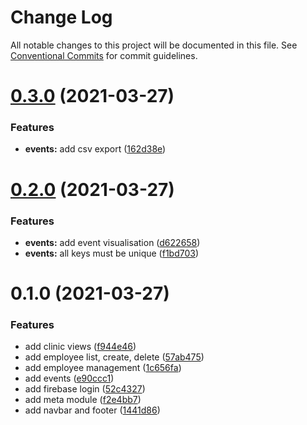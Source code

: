 # Change Log

All notable changes to this project will be documented in this file.
See [Conventional Commits](https://conventionalcommits.org) for commit guidelines.

# [0.3.0](https://github.com/evolkmann/fsp-demo-app/compare/v0.2.0...v0.3.0) (2021-03-27)


### Features

* **events:** add csv export ([162d38e](https://github.com/evolkmann/fsp-demo-app/commit/162d38e763b64face177736ccdd66021f188568d))





# [0.2.0](https://github.com/evolkmann/fsp-demo-app/compare/v0.1.0...v0.2.0) (2021-03-27)


### Features

* **events:** add event visualisation ([d622658](https://github.com/evolkmann/fsp-demo-app/commit/d6226588fdca8db45c4374f3e9d07160b10b2ea6))
* **events:** all keys must be unique ([f1bd703](https://github.com/evolkmann/fsp-demo-app/commit/f1bd703a1c861e71e249483a997383dc548a4635))





# 0.1.0 (2021-03-27)


### Features

* add clinic views ([f944e46](https://github.com/evolkmann/fsp-demo-app/commit/f944e46c35e394915a046f39af91b45f4d63917a))
* add employee list, create, delete ([57ab475](https://github.com/evolkmann/fsp-demo-app/commit/57ab475f7345009901214abfe6bd6909555fbfdc))
* add employee management ([1c656fa](https://github.com/evolkmann/fsp-demo-app/commit/1c656fab63abd278b23d9ff836930165189b27a0))
* add events ([e90ccc1](https://github.com/evolkmann/fsp-demo-app/commit/e90ccc1c8a628809126edf977c239a0fa33bd7f9))
* add firebase login ([52c4327](https://github.com/evolkmann/fsp-demo-app/commit/52c43273b919dd08cc8521e84c4cf566434914c2))
* add meta module ([f2e4bb7](https://github.com/evolkmann/fsp-demo-app/commit/f2e4bb71f0247493e33743b28e8c00996a2218f8))
* add navbar and footer ([1441d86](https://github.com/evolkmann/fsp-demo-app/commit/1441d861520b11135894ed950afac1092846624b))
